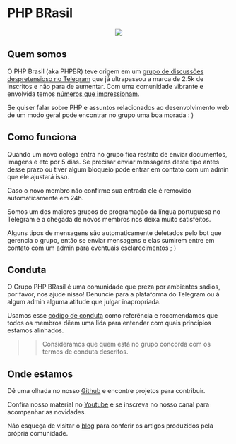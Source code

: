 # PHP BRasil

<p align="center">
  <img src="https://raw.githubusercontent.com/brasil-php/admin/master/visual-identity/logo/github.png"/>
</p>

## Quem somos

O PHP Brasil (aka PHPBR) teve origem em um [grupo de discussões despretensioso no Telegram](https://telegram.me/phpbrasil) que já ultrapassou a marca de 2.5k de inscritos e não para de aumentar. Com uma comunidade vibrante e envolvida temos [números que impressionam](https://combot.org/c/-1001033617662).

Se quiser falar sobre PHP e assuntos relacionados ao desenvolvimento web de um modo geral pode encontrar no grupo uma boa morada : )

## Como funciona

Quando um novo colega entra no grupo fica restrito de enviar documentos, imagens e etc por 5 dias. Se precisar enviar mensagens deste tipo antes desse prazo ou tiver algum bloqueio pode entrar em contato com um admin que ele ajustará isso.

Caso o novo membro não confirme sua entrada ele é removido automaticamente em 24h.

Somos um dos maiores grupos de programação da língua portuguesa no Telegram e a chegada de novos membros nos deixa muito satisfeitos.

Alguns tipos de mensagens são automaticamente deletados pelo bot que gerencia o grupo, então se enviar mensagens e elas sumirem entre em contato com um admin para eventuais esclarecimentos ; )

## Conduta

O Grupo PHP BRasil é uma comunidade que preza por ambientes sadios, por favor, nos ajude nisso! Denuncie para a plataforma do Telegram ou à algum admin alguma atitude que julgar inapropriada.

Usamos esse [código de conduta](https://github.com/brazil-it-groups/code-of-conduct) como referência e recomendamos que todos os membros dêem uma lida para entender com quais princípios estamos alinhados.

>> Consideramos que quem está no grupo concorda com os termos de conduta descritos.

## Onde estamos

Dê uma olhada no nosso [Github](https://github.com/brasil-php) e encontre projetos para contribuir.

Confira nosso material no [Youtube](https://youtube.com/c/PHPBR) e se inscreva no nosso canal para acompanhar as novidades.

Não esqueça de visitar o [blog](https://brasil-php.github.io/blog) para conferir os artigos produzidos pela própria comunidade.
